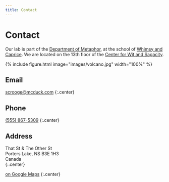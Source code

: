 ```yaml
---
title: Contact
---
```


# <i class="fas fa-envelope"></i>Contact

Our lab is part of the [Department of Metaphor](https://www.imdb.com/title/tt0200276/), at the school of [Whimsy and Caprice](https://www.imdb.com/name/nm0815070/).
We are located on the 13th floor of the [Center for Wit and Sagacity](https://www.imdb.com/title/tt0708773/characters/nm0000883).

{% include figure.html image="images/volcano.jpg" width="100%" %}

## Email

[scrooge@mcduck.com](mailto:scrooge@mcduck.com)
{:.center}

## Phone

[(555) 867-5309](tel:+1-555-867-5309)
{:.center}

## Address

That St & The Other St  
Porters Lake, NS B3E 1H3  
Canada  
{:.center}

[<i class="fas fa-external-link-alt"></i> on Google Maps](https://www.google.com/maps/place/That+St+%26+The+Other+St,+Porters+Lake,+NS+B3E+1H3,+Canada/@44.7389237,-63.3033296,20.78z/data=!4m5!3m4!1s0x4b5a31023bb02565:0xb9505694e83a53d7!8m2!3d44.7389353!4d-63.3030828)
{:.center}
